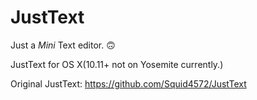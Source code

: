 # JustText
Just a *Mini* Text editor. 🙃

JustText for OS X(10.11+ not on Yosemite currently.)

Original JustText: https://github.com/Squid4572/JustText
